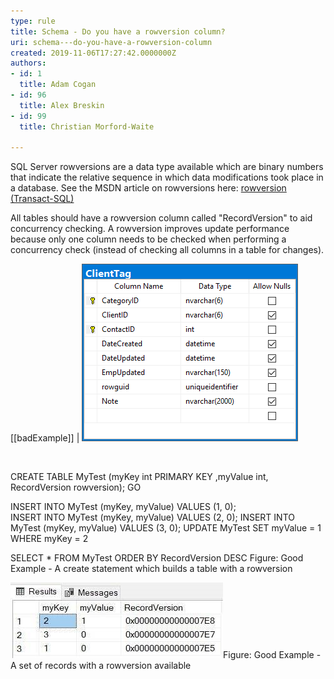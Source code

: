 ```yaml
---
type: rule
title: Schema - Do you have a rowversion column?
uri: schema---do-you-have-a-rowversion-column
created: 2019-11-06T17:27:42.0000000Z
authors:
- id: 1
  title: Adam Cogan
- id: 96
  title: Alex Breskin
- id: 99
  title: Christian Morford-Waite

---
```


​​​​SQL Server rowversions are a data type available which are binary numbers that indicate the relative sequence in which data modifications took place in a database.​ See the MSDN article on rowversions here: [rowversion (Transact-SQL)​](https://docs.microsoft.com/en-us/sql/t-sql/data-types/rowversion-transact-sql?view=sql-server-ver15)
 
​​All tables should have a rowversion column called "RecordVersion" to aid concurrency checking. A rowversion improves update performance because only one column needs to be checked when performing a concurrency check (instead of checking all columns in a table for changes).​​

[[badExample]]
| ![ Bad Example - No rowversion available in this table​](NoRowversionOnTable.png)


​

​CREATE TABLE MyTest (myKey int PRIMARY KEY 
    ,myValue int, RecordVersion rowversion); 
GO
 
INSERT INTO MyTest (myKey, myValue) VALUES (1, 0);  
INSERT INTO MyTest (myKey, myValue) VALUES (2, 0); 
INSERT INTO MyTest (myKey, myValue) VALUES (3, 0); 
UPDATE MyTest SET myValue = 1 WHERE myKey = 2
 
SELECT \* FROM MyTest ORDER BY RecordVersion DESC
​​Figure: Good Example - A create statement which builds a table with a rowversion



![](RecordsWithRowversion.jpg)​Figure: Good Example - A set of records with a rowversion available
​
